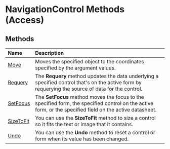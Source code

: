 
# NavigationControl Methods (Access)

## Methods



|**Name**|**Description**|
|:-----|:-----|
| [Move](bbf4e87e-8468-7cfd-7cd4-5f423a6517c8.md)|Moves the specified object to the coordinates specified by the argument values.|
| [Requery](613e89e1-5e02-d2da-4881-c77f3d8cb55e.md)|The  **Requery** method updates the data underlying a specified control that's on the active form by requerying the source of data for the control.|
| [SetFocus](74232b27-17f4-78fc-9c42-0aabaad56257.md)|The  **SetFocus** method moves the focus to the specified form, the specified control on the active form, or the specified field on the active datasheet.|
| [SizeToFit](690d17ca-866d-2f8e-fc54-a5cc166b6ad1.md)|You can use the  **SizeToFit** method to size a control so it fits the text or image that it contains.|
| [Undo](d15daeaf-5c78-5833-9fed-d57d2996e60b.md)|You can use the  **Undo** method to reset a control or form when its value has been changed.|
